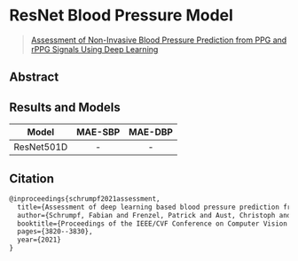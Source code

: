 # ResNet Blood Pressure Model

> [Assessment of Non-Invasive Blood Pressure Prediction from PPG and rPPG Signals Using Deep Learning](https://readpaper.com/paper/3198128029)

## Abstract

## Results and Models
| Model | MAE-SBP | MAE-DBP |
| :---: | :-----: | :-----: |
| ResNet501D | - | - |


## Citation

```latex
@inproceedings{schrumpf2021assessment,
  title={Assessment of deep learning based blood pressure prediction from PPG and rPPG signals},
  author={Schrumpf, Fabian and Frenzel, Patrick and Aust, Christoph and Osterhoff, Georg and Fuchs, Mirco},
  booktitle={Proceedings of the IEEE/CVF Conference on Computer Vision and Pattern Recognition},
  pages={3820--3830},
  year={2021}
}
```
